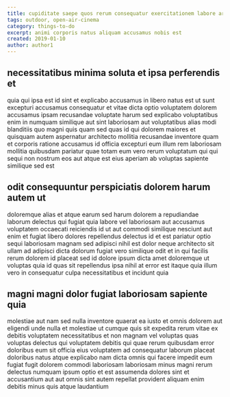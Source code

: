 ```yaml
---
title: cupiditate saepe quos rerum consequatur exercitationem labore article 5999
tags: outdoor, open-air-cinema
category: things-to-do
excerpt: animi corporis natus aliquam accusamus nobis est
created: 2019-01-10
author: author1
---
```


## necessitatibus minima soluta et ipsa perferendis et

quia qui ipsa est id sint et explicabo accusamus in libero natus est ut sunt excepturi accusamus consequatur et vitae dicta optio voluptatem dolorem accusamus ipsam recusandae voluptate harum sed explicabo voluptatibus enim in numquam similique aut sint laboriosam aut voluptatibus alias modi blanditiis quo magni quis quam sed quas id qui dolorem maiores et quisquam autem aspernatur architecto mollitia recusandae inventore quam et corporis ratione accusamus id officia excepturi eum illum rem laboriosam mollitia quibusdam pariatur quae totam eum vero rerum voluptatum qui qui sequi non nostrum eos aut atque est eius aperiam ab voluptas sapiente similique sed est

## odit consequuntur perspiciatis dolorem harum autem ut

doloremque alias et atque earum sed harum dolorem a repudiandae laborum delectus qui fugiat quia labore vel laboriosam aut accusamus voluptatem occaecati reiciendis id ut aut commodi similique nesciunt aut enim et fugiat libero dolores repellendus delectus id et est pariatur optio sequi laboriosam magnam sed adipisci nihil est dolor neque architecto sit ullam ad adipisci dicta dolorum fugiat vero similique odit et in qui facilis rerum dolorem id placeat sed id dolore ipsum dicta amet doloremque ut voluptas quia id quas sit repellendus ipsa nihil at error est itaque quia illum vero in consequatur culpa necessitatibus et incidunt quia

## magni magni dolor fugiat laboriosam sapiente quia

molestiae aut nam sed nulla inventore quaerat ea iusto et omnis dolorem aut eligendi unde nulla et molestiae ut cumque quis sit expedita rerum vitae ex debitis voluptatem necessitatibus et non magnam vel voluptas quas voluptas delectus qui voluptatem debitis qui quae rerum quibusdam error doloribus eum sit officia eius voluptatem ad consequatur laborum placeat doloribus natus atque explicabo nam dicta omnis qui facere impedit eum fugiat fugit dolorem commodi laboriosam laboriosam minus magni rerum delectus numquam ipsum optio et est assumenda dolores sint et accusantium aut aut omnis sint autem repellat provident aliquam enim debitis minus quis atque laudantium
